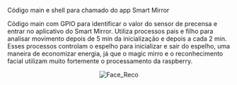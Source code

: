 Código main e shell para chamado do app Smart Mirror

Código main com GPIO para identificar o valor do sensor de precensa e entrar no aplicativo do Smart Mirror. Utiliza processos pais e filho para analisar movimento depois de 5 min da inicialização e depois a cada 2 min. Esses processos controlam o espelho para inicializar e sair do espelho, uma maneira de economizar energia, já que o magic mirro e o reconhecimento facial utilizam muito fortemente o processamento da raspberry.


<p align="center">
  <img src="https://github.com/PedrinAugusto/Sistemas_Embarcados/blob/master/Banco/Images/Test.png?raw=true" alt="Face_Reco"/>
</p>


